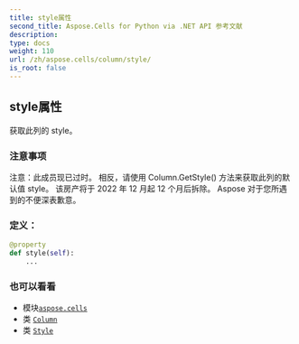 ```yaml
---
title: style属性
second_title: Aspose.Cells for Python via .NET API 参考文献
description:
type: docs
weight: 110
url: /zh/aspose.cells/column/style/
is_root: false
---
```

## style属性

获取此列的 style。

### 注意事项

注意：此成员现已过时。
相反，请使用 Column.GetStyle() 方法来获取此列的默认值 style。
该房产将于 2022 年 12 月起 12 个月后拆除。
Aspose 对于您所遇到的不便深表歉意。
### 定义：
```python
@property
def style(self):
    ...
```

### 也可以看看
* 模块[`aspose.cells`](../../)
* 类 [`Column`](/cells/python-net/zh/aspose.cells/column)
* 类 [`Style`](/cells/python-net/zh/aspose.cells/style)
